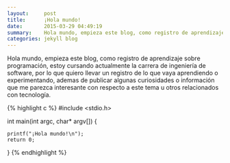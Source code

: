 ```yaml
---
layout:     post
title:      ¡Hola mundo!
date:       2015-03-29 04:49:19
summary:    Hola mundo, empieza este blog, como registro de aprendizaje sobre programación, estoy cursando actualmente la carrera de ingeniería de software, por lo que quiero llevar un registro de lo que vaya aprendiendo o experimentando.
categories: jekyll blog 
---
```


Hola mundo, empieza este blog, como registro de aprendizaje sobre programación, 
estoy cursando actualmente la carrera de ingeniería de software, por lo que 
quiero llevar un registro de lo que vaya aprendiendo o experimentando, ademas 
de publicar algunas curiosidades o información que me parezca interesante con 
respecto a este tema u otros relacionados con tecnología.


{% highlight c %}
#include <stdio.h>

int main(int argc, char* argv[]) {
    
    printf("¡Hola mundo!\n");
    return 0;
}
{% endhighlight %}
